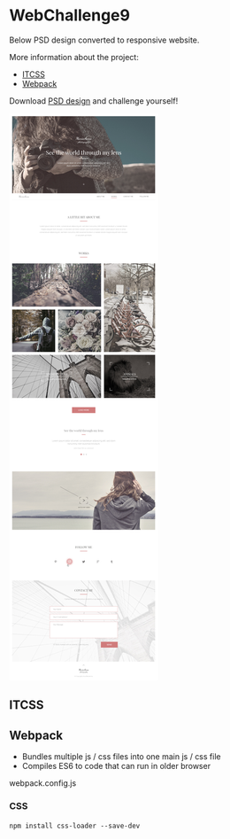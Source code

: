 # WebChallenge9

Below PSD design converted to responsive website.

More information about the project:
* [ITCSS](#itcss)
* [Webpack](#webpack)

Download [PSD design](https://github.com/Marcin-L-Szczepanski/WebChallenge9/raw/master/design/9.psd) and challenge yourself! 

![WebChallenge3 PSD design](https://github.com/Marcin-L-Szczepanski/WebChallenge9/blob/master/design/9.jpg)


## ITCSS

## Webpack
- Bundles multiple js / css files into one main js / css file
- Compiles ES6 to code that can run in older browser

webpack.config.js

### CSS

`npm install css-loader --save-dev`